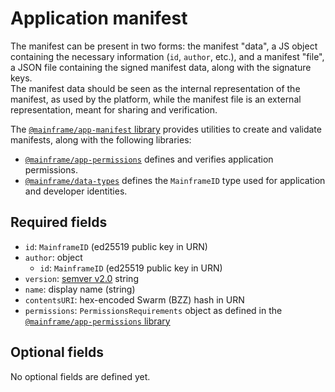 # Application manifest

The manifest can be present in two forms: the manifest "data", a JS object containing the necessary information (`id`, `author`, etc.), and a manifest "file", a JSON file containing the signed manifest data, along with the signature keys.\
The manifest data should be seen as the internal representation of the manifest, as used by the platform, while the manifest file is an external representation, meant for sharing and verification.

The [`@mainframe/app-manifest` library](https://github.com/MainframeHQ/js-mainframe/tree/master/packages/app-manifest) provides utilities to create and validate manifests, along with the following libraries:

- [`@mainframe/app-permissions`](https://github.com/MainframeHQ/js-mainframe/tree/master/packages/app-permissions) defines and verifies application permissions.
- [`@mainframe/data-types`](https://github.com/MainframeHQ/js-mainframe/tree/master/packages/data-types) defines the `MainframeID` type used for application and developer identities.

## Required fields

- `id`: `MainframeID` (ed25519 public key in URN)
- `author`: object
  - `id`: `MainframeID` (ed25519 public key in URN)
- `version`: [semver v2.0](https://semver.org/spec/v2.0.0.html) string
- `name`: display name (string)
- `contentsURI`: hex-encoded Swarm (BZZ) hash in URN
- `permissions`: `PermissionsRequirements` object as defined in the [`@mainframe/app-permissions` library](https://github.com/MainframeHQ/js-mainframe/tree/master/packages/app-permissions)

## Optional fields

No optional fields are defined yet.
